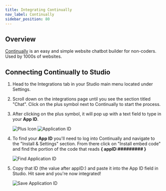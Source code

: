 ```yaml
---
title: Integrating Continually
nav_label: Continually
sidebar_position: 80
---
```


## Overview

[Continually](https://continual.ly/?utm_source=google&utm_medium=cpc&utm_campaign=10104655907&utm_content=112576283674&utm_term=&gclid=Cj0KCQjw_dWGBhDAARIsAMcYuJwro3TX0Ya-Btu_FvjzPXqO_ms5IzfQI2e4UlheBjhjeu-sOL2KSK0aAkSXEALw_wcB)
is an easy and simple website chatbot builder for non-coders. Used by 1000s of websites.

## Connecting Continually to Studio

1. Head to the Integrations tab in your Studio main menu located under Settings.
2. Scroll down on the integrations page until you see the section titled "Chat". Click on the plus symbol next to
   Continually to start the process.
3. After clicking on the plus symbol, it will pop up with a text field to type in your **App ID**.

   ![Plus Icon](/assets/studio/Continually_1.png)
   ![Application ID](/assets/studio/Continually_2.png)

4. To find your **App ID** you'll need to log into Continually and navigate to the "Install & Settings" section. From
   there click on "Install embed code" and find the portion of the code that reads **\{ appID:######### }**

   ![Find Application ID](/assets/studio/mceclip2.png)

5. Copy that ID (the value after appID:) and paste it into the App ID field in Studio. Hit save and you're now
   integrated!

   ![Save Application ID](/assets/studio/Continually_2.png)
